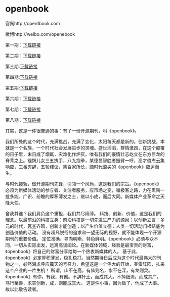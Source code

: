 openbook
========
官网http://open1book.com

微博http://weibo.com/openebook

第一期：[下载链接](https://github.com/open1book/openbook/raw/master/openbook%E5%BC%80%E6%BA%90%E6%9D%82%E5%BF%972013%E6%96%B0%E5%B9%B4%E7%AC%AC%E4%B8%80%E6%9C%9F.pdf)     

第二期：[下载链接](https://github.com/open1book/openbook/raw/master/openbook%E5%BC%80%E6%BA%90%E6%9D%82%E5%BF%972013%E7%AC%AC%E4%BA%8C%E6%9C%9F.pdf)     

第三期:[下载链接](https://github.com/open1book/openbook/raw/master/openbook%E5%BC%80%E6%BA%90%E6%9D%82%E5%BF%972013%E5%B9%B4%E7%AC%AC%E4%B8%89%E6%9C%9F-%E6%A0%A1%E5%AF%B9%E7%89%88.pdf)     

第四期:[下载链接](https://github.com/open1book/openbook/raw/master/openbook%E5%BC%80%E6%BA%90%E6%9D%82%E5%BF%972013%E5%B9%B4%E7%AC%AC%E5%9B%9B%E6%9C%9F.pdf)

第五期:[下载链接](https://github.com/open1book/openbook/raw/master/openbook%E5%BC%80%E6%BA%90%E6%9D%82%E5%BF%972013%E5%B9%B4%E7%AC%AC%E4%BA%94%E6%9C%9F.pdf)     

第六期：[下载链接](https://github.com/open1book/openbook/raw/master/openbook%E5%BC%80%E6%BA%90%E6%9D%82%E5%BF%972013%E5%B9%B4%E7%AC%AC%E5%85%AD%E6%9C%9F.pdf)      

第七期：[下载链接](https://github.com/open1book/openbook/raw/master/OPENBOOK%E5%BC%80%E6%BA%90%E6%9D%82%E5%BF%972014%E7%AC%AC%E4%B8%83%E6%9C%9F.pdf)         

第八期：[下载链接](https://github.com/open1book/openbook/raw/master/openbook%E5%BC%80%E6%BA%90%E6%9D%82%E5%BF%972014%E7%AC%AC%E5%85%AB%E6%9C%9F.pdf)


其实，这是一件很普通的事：有了一份开源期刊，叫《openbook》。

我们所处的这个时代，充满挑战，充满了变化，太阳每天都是新的。创新挑战，本就是一个名族，一个时代社会发展进步的灵魂。盛世滔滔，群情激昂，在这个颠覆的日子里，末日成了烟氲，灾难化作炉灰，唯有我们的豪情壮志屹立在东方巨龙的脊背之上。铿锵儿女三五执手，八九抱拳，某德昌智胜者振臂一呼，高才俊杰云集响应，三番穷辞，五轮榷议，集百家所长，踏时代浪尖的《openbook》应运而生。

与时代接轨，做开源期刊先锋，引领一个风尚，这是我们的宗旨。《openbook》必须为新媒体活动的参与者、关注者服务，应市场之变，循极客之路，力在熏陶一批多能、广识、前瞻的厚积薄发之士，继以小成，而后大同。新媒体产业革命之天降大任，

舍我其谁？我们肩负这个重担，我们共尽绵薄。
科技、创新、价值，这是我们的理念。以最前沿的科技立身：前沿科技是一切先进生产力的源泉；以创新立言：多元的时代，瓦釜齐鸣，创新才能创造；以产生价值立德：人类一切活动归根结底为创造价值的活动。
没有超凡脱俗的追求和一望无际的视野，就不能体现一个开源期刊的重要价值。
定位准确、导向明晰、特色鲜明。《openbook》必须与众不同，一切从实际出发，远离高谈阔论。在新媒体领域，经验是最宝贵的财富，《openbook》将自己的财富分享给每一个热衷新媒体的人。
基于此，《openbook》必定厚积薄发，稳扎稳打。当然期待日后成为这个时代最伟大的刊物之一，必然渴求呼应震天的号召力，希望这是一个伟大的开始，春雷阵阵，扎来这个产业的一片生机！
所谓，山不在高，有仙则名，水不在深，有龙则灵。《openbook》有你，有我，有他。不辞抔土，而成其大。不择细流，而成其广。
笃行至善，求实创新，成，则能成其大。
这是件小事，因为做了，他成了大事。故以此敬告读者。
